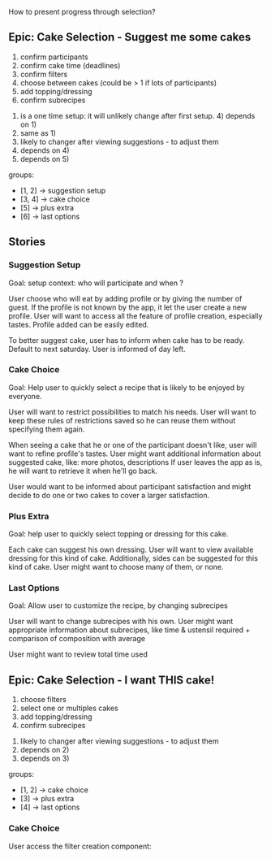 How to present progress through selection?

## Epic: Cake Selection - Suggest me some cakes

1. confirm participants
2. confirm cake time (deadlines)
3. confirm filters
4. choose between cakes (could be > 1 if lots of participants)
5. add topping/dressing
6. confirm subrecipes

1) is a one time setup: it will unlikely change after first setup. 4) depends on 1)
2) same as 1)
3) likely to changer after viewing suggestions - to adjust them
4) depends on 4)
5) depends on 5)

groups:

- [1, 2] -> suggestion setup
- [3, 4] -> cake choice
- [5] -> plus extra
- [6] -> last options

## Stories

### Suggestion Setup

Goal: setup context: who will participate and when ?

User choose who will eat by adding profile or by giving the number of guest. If the profile is not
known by the app, it let the user create a new profile. User will want to access all the feature of
profile creation, especially tastes. Profile added can be easily edited.

To better suggest cake, user has to inform when cake has to be ready. Default to next saturday. User
is informed of day left.

### Cake Choice

Goal: Help user to quickly select a recipe that is likely to be enjoyed by everyone.

User will want to restrict possibilities to match his needs. User will want to keep these rules of
restrictions saved so he can reuse them without specifying them again.

When seeing a cake that he or one of the participant doesn't like, user will want to refine
profile's tastes. User might want additional information about suggested cake, like: more photos,
descriptions If user leaves the app as is, he will want to retrieve it when he'll go back.

User would want to be informed about participant satisfaction and might decide to do one or two cakes to cover a larger satisfaction.

### Plus Extra

Goal: help user to quickly select topping or dressing for this cake.

Each cake can suggest his own dressing. User will want to view available dressing for this kind of
cake. Additionally, sides can be suggested for this kind of cake. User might want to choose many of
them, or none.

### Last Options

Goal: Allow user to customize the recipe, by changing subrecipes

User will want to change subrecipes with his own. User might want appropriate information about
subrecipes, like time & ustensil required + comparison of composition with average

User might want to review total time used

## Epic: Cake Selection - I want THIS cake!

1. choose filters
2. select one or multiples cakes
3. add topping/dressing
4. confirm subrecipes

1) likely to changer after viewing suggestions - to adjust them
2) depends on 2)
3) depends on 3)

groups:

- [1, 2] -> cake choice
- [3] -> plus extra
- [4] -> last options

### Cake Choice

User access the filter creation component:
